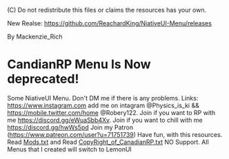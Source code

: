 (C) Do not redistribute this files or claims the resources has your own. 

New Realse: https://github.com/ReachardKing/NiativeUI-Menu/releases

By Mackenzie_Rich
# CandianRP Menu Is Now deprecated!
Some  NiativeUI Menu.
Don't  DM me if there is any problems.
Links:
https://www.instagram.com add me on intagram @Physics_is_ki &&
https://mobile.twitter.com/home @Robery122.
Join if you want to RP with me  https://discord.gg/eWuaSbb4Xv.
Join if you want to chill with me https://discord.gg/hwWs5pd
Join my Patron (https://www.patreon.com/user?u=71751739)
Have fun, with this resources.  
 Read [Mods.txt](https://github.com/ReachardKing/NiativeUI-Menu/files/6345803/Mods.txt) and 
Read [CopyRight_of_CanadianRP.txt](https://github.com/ReachardKing/NiativeUI-Menu/files/6345809/CopyRight_of_CanadianRP.txt)
NO Support. 
All Menus that I created will switch to LemonUI

